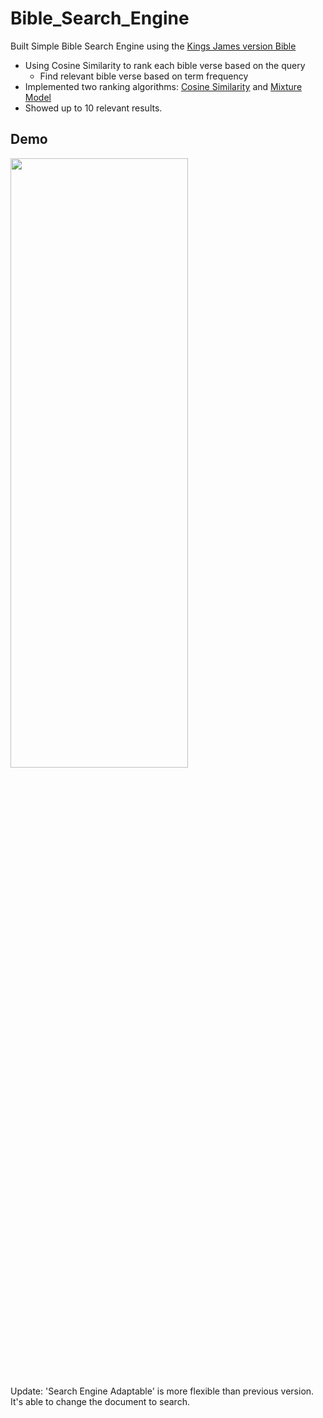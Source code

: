 # Bible_Search_Engine
Built Simple Bible Search Engine using the [Kings James version Bible](https://www.kingjamesbibleonline.org/)
- Using Cosine Similarity to rank each bible verse based on the query
  - Find relevant bible verse based on term frequency
- Implemented two ranking algorithms: [Cosine Similarity](https://en.wikipedia.org/wiki/Cosine_similarity) and [Mixture Model](https://en.wikipedia.org/wiki/Mixture_model)
- Showed up to 10 relevant results. 


## Demo

<img src="demo_gif.gif" width="75%" height="50%"/>


Update: 'Search Engine Adaptable' is more flexible than previous version. It's able to change the document to search. 
